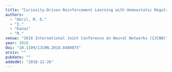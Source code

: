 ```yaml
---
title: "Curiosity-Driven Reinforcement Learning with Homeostatic Regulation"
authors:
  - "Abril, M. D."
  - "I."
  - "Kanai"
  - "R."
venue: "2018 International Joint Conference on Neural Networks (IJCNN)"
year: 2018
doi: "10.1109/IJCNN.2018.8489075"
arxiv: ""
pubdate: ""
addedAt: "2018-12-26"
---
```

